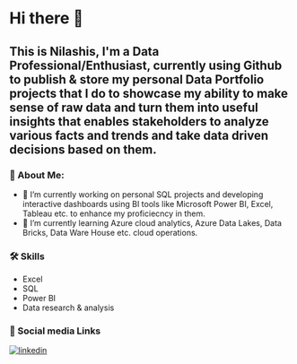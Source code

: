 # Hi there 👋

## This is Nilashis, I'm a Data Professional/Enthusiast, currently using Github to publish & store my personal Data Portfolio projects that I do to showcase my ability to make sense of raw data and turn them into useful insights that enables stakeholders to analyze various facts and trends and take data driven decisions based on them.

### 🚀 About Me:
- 🔭 I’m currently working on personal SQL projects and developing interactive dashboards using BI tools like Microsoft Power BI, Excel, Tableau etc. to enhance my proficiecncy in them.
- 🌱 I’m currently learning Azure cloud analytics, Azure Data Lakes, Data Bricks, Data Ware House etc. cloud operations. 


### 🛠 Skills
- Excel 
- SQL
- Power BI
- Data research & analysis

### 🔗 Social media Links
[![linkedin](https://img.shields.io/badge/linkedin-0A66C2?style=for-the-badge&logo=linkedin&logoColor=white)](https://www.linkedin.com/in/nilashis-halder//)
